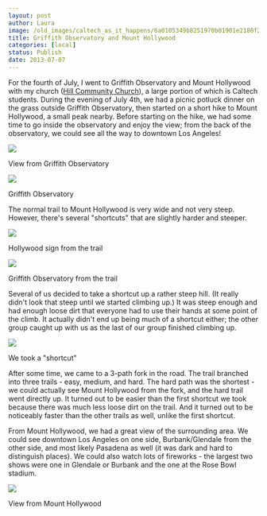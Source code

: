 ```yaml
---
layout: post
author: Laura
image: /old_images/caltech_as_it_happens/6a0105349b8251970b01901e2180f2970b.jpg
title: Griffith Observatory and Mount Hollywood 
categories: [local]
status: Publish
date: 2013-07-07
---
```


For the fourth of July, I went to Griffith Observatory and Mount Hollywood with my church ([Hill Community Church](https://hillcc.org/)), a large portion of which is Caltech students. During the evening of July 4th, we had a picnic potluck dinner on the grass outside Griffith Observatory, then started on a short hike to Mount Hollywood, a small peak nearby. Before starting on the hike, we had some time to go inside the observatory and enjoy the view; from the back of the observatory, we could see all the way to downtown Los Angeles!

![](/old_images/caltech_as_it_happens/6a0105349b8251970b0192abe0a3ed970d.jpg)

View from Griffith Observatory


![](/old_images/caltech_as_it_happens/6a0105349b8251970b019104177e89970c.jpg)

Griffith Observatory

The normal trail to Mount Hollywood is very wide and not very steep. However, there's several "shortcuts" that are slightly harder and steeper.


![](/old_images/caltech_as_it_happens/6a0105349b8251970b01901e217821970b.jpg)

Hollywood sign from the trail


![](/old_images/caltech_as_it_happens/6a0105349b8251970b0192abe0a526970d.jpg)

Griffith Observatory from the trail

Several of us decided to take a shortcut up a rather steep hill. (It really didn't look that steep until we started climbing up.) It was steep enough and had enough loose dirt that everyone had to use their hands at some point of the climb. It actually didn't end up being much of a shortcut either; the other group caught up with us as the last of our group finished climbing up.


![](/old_images/caltech_as_it_happens/6a0105349b8251970b01901e24cfdc970b.jpg)

We took a "shortcut"

After some time, we came to a 3-path fork in the road. The trail branched into three trails - easy, medium, and hard. The hard path was the shortest - we could actually see Mount Hollywood from the fork, and the hard trail went directly up. It turned out to be easier than the first shortcut we took because there was much less loose dirt on the trail. And it turned out to be noticeably faster than the other trails as well, unlike the first shortcut.

From Mount Hollywood, we had a great view of the surrounding area. We could see downtown Los Angeles on one side, Burbank/Glendale from the other side, and most likely Pasadena as well (it was dark and hard to distinguish places). We could also watch lots of fireworks - the largest two shows were one in Glendale or Burbank and the one at the Rose Bowl stadium.


![](/old_images/6a0192ab4811e9970d0192abe0a870970d-500wi.jpg)

View from Mount Hollywood

